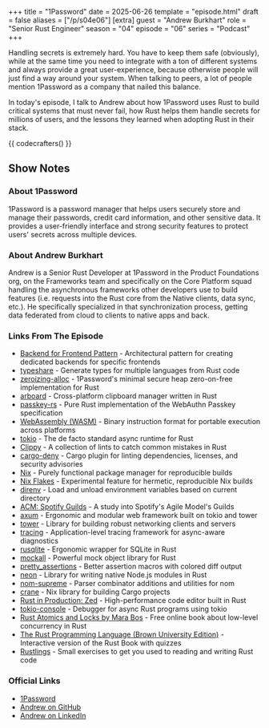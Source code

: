 +++
title = "1Password"
date = 2025-06-26
template = "episode.html"
draft = false
aliases = ["/p/s04e06"]
[extra]
guest = "Andrew Burkhart"
role = "Senior Rust Engineer"
season = "04"
episode = "06"
series = "Podcast"
+++

<div><script id="letscast-player-0e3cbed3" src="https://letscast.fm/podcasts/rust-in-production-82281512/episodes/1password-with-andrew-burkhart/player.js?size=s"></script></div>

Handling secrets is extremely hard.
You have to keep them safe (obviously), while at the same time you need to integrate with a ton of different systems and always provide a great user-experience, because otherwise people will just find a way around your system.
When talking to peers, a lot of people mention 1Password as a company that nailed this balance.

In today's episode, I talk to Andrew about how 1Password uses Rust to build critical systems that must never fail, how Rust helps them handle secrets for millions of users, and the lessons they learned when adopting Rust in their stack.

{{ codecrafters() }}

## Show Notes

### About 1Password 

1Password is a password manager that helps users securely store and manage their passwords, credit card information, and other sensitive data. It provides a user-friendly interface and strong security features to protect users' secrets across multiple devices.

### About Andrew Burkhart 

Andrew is a Senior Rust Developer at 1Password in the Product Foundations org, on the Frameworks team and specifically on the Core Platform squad handling the asynchronous frameworks other developers use to build features (i.e. requests into the Rust core from the Native clients, data sync, etc.).
He specifically specialized in that synchronization process, getting data federated from cloud to clients to native apps and back.

### Links From The Episode

- [Backend for Frontend Pattern](https://samnewman.io/patterns/architectural/bff/) - Architectural pattern for creating dedicated backends for specific frontends
- [typeshare](https://github.com/1Password/typeshare) - Generate types for multiple languages from Rust code
- [zeroizing-alloc](https://github.com/1Password/zeroizing-alloc) - 1Password's minimal secure heap zero-on-free implementation for Rust 
- [arboard](https://github.com/1Password/arboard) - Cross-platform clipboard manager written in Rust
- [passkey-rs](https://github.com/1password/passkey-rs) - Pure Rust implementation of the WebAuthn Passkey specification
- [WebAssembly (WASM)](https://webassembly.org/) - Binary instruction format for portable execution across platforms
- [tokio](https://tokio.rs/) - The de facto standard async runtime for Rust
- [Clippy](https://github.com/rust-lang/rust-clippy) - A collection of lints to catch common mistakes in Rust
- [cargo-deny](https://github.com/EmbarkStudios/cargo-deny) - Cargo plugin for linting dependencies, licenses, and security advisories
- [Nix](https://nixos.org/) - Purely functional package manager for reproducible builds
- [Nix Flakes](https://nixos.wiki/wiki/Flakes) - Experimental feature for hermetic, reproducible Nix builds
- [direnv](https://direnv.net/) - Load and unload environment variables based on current directory
- [ACM: Spotify Guilds](https://cacm.acm.org/research/spotify-guilds/) - A study into Spotify's Agile Model's Guilds
- [axum](https://github.com/tokio-rs/axum) - Ergonomic and modular web framework built on tokio and tower
- [tower](https://github.com/tower-rs/tower) - Library for building robust networking clients and servers
- [tracing](https://github.com/tokio-rs/tracing) - Application-level tracing framework for async-aware diagnostics
- [rusqlite](https://github.com/rusqlite/rusqlite) - Ergonomic wrapper for SQLite in Rust
- [mockall](https://docs.rs/mockall/latest/mockall/) - Powerful mock object library for Rust
- [pretty_assertions](https://docs.rs/pretty_assertions/latest/pretty_assertions/) - Better assertion macros with colored diff output
- [neon](https://neon-rs.dev/) - Library for writing native Node.js modules in Rust
- [nom-supreme](https://docs.rs/nom-supreme/latest/nom_supreme/) - Parser combinator additions and utilities for nom
- [crane](https://github.com/ipetkov/crane) - Nix library for building Cargo projects
- [Rust in Production: Zed](/podcast/s03e01-zed/) - High-performance code editor built in Rust
- [tokio-console](https://github.com/tokio-rs/console) - Debugger for async Rust programs using tokio
- [Rust Atomics and Locks by Mara Bos](https://marabos.nl/atomics/) - Free online book about low-level concurrency in Rust
- [The Rust Programming Language (Brown University Edition)](https://rust-book.cs.brown.edu/) - Interactive version of the Rust Book with quizzes
- [Rustlings](https://github.com/rust-lang/rustlings) - Small exercises to get you used to reading and writing Rust code

### Official Links

- [1Password](https://1password.com/)
- [Andrew on GitHub](https://github.com/DrewBurkhart)
- [Andrew on LinkedIn](https://www.linkedin.com/in/andrewburkhartdev/)
